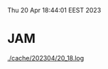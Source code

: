 Thu 20 Apr 18:44:01 EEST 2023
# JAM
<a href='./cache/202304/20_18.log'>./cache/202304/20_18.log</a>
